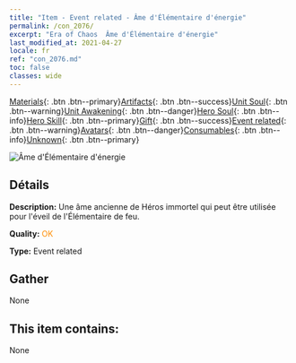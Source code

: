```yaml
---
title: "Item - Event related - Âme d'Élémentaire d'énergie"
permalink: /con_2076/
excerpt: "Era of Chaos  Âme d'Élémentaire d'énergie"
last_modified_at: 2021-04-27
locale: fr
ref: "con_2076.md"
toc: false
classes: wide
---
```

 [Materials](/ItemsFR/){: .btn .btn--primary}[Artifacts](/ItemsFR/Artifacts/){: .btn .btn--success}[Unit Soul](/ItemsFR/UnitSoul/){: .btn .btn--warning}[Unit Awakening](/ItemsFR/UnitAwakening/){: .btn .btn--danger}[Hero Soul](/ItemsFR/HeroSoul/){: .btn .btn--info}[Hero Skill](/ItemsFR/HeroSkill/){: .btn .btn--primary}[Gift](/ItemsFR/Gift/){: .btn .btn--success}[Event related](/ItemsFR/Events/){: .btn .btn--warning}[Avatars](/ItemsFR/Avatars/){: .btn .btn--danger}[Consumables](/ItemsFR/Consumables/){: .btn .btn--info}[Unknown](/ItemsFR/Unknown/){: .btn .btn--primary}

 ![Âme d'Élémentaire d'énergie](/images/t/juexing_904.png)

## Détails
 **Description:** Une âme ancienne de Héros immortel qui peut être utilisée pour l'éveil de l'Élémentaire de feu.

 **Quality:** <span style="color: #FF8C00">OK</span>

 **Type:** Event related

## Gather

  None

## This item contains:

  None

